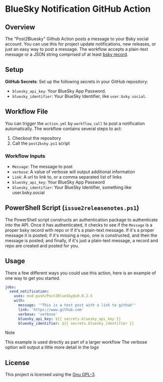 # BlueSky Notification GitHub Action

## Overview

The "Post2Bluesky" Github Action posts a message to your Bsky social account. You can use this for project update notifications, new releases, or just an easy way to post a message. The workflow accepts a plain-text message or a JSON string comprised of at least [bsky record](https://atproto.com/blog/create-post#post-record-structure).

## Setup

**GitHub Secrets**: Set up the following secrets in your GitHub repository:

- `bluesky_api_key`: Your BlueSky App Password.
- `bluesky_identifier`: Your BlueSky Identifier, like `user.bsky.social`.

## Workflow File

You can trigger the `action.yml` by `workflow_call` to post a notification automatically. The workflow contains several steps to act:

1. Checkout the repository
2. Call the `post2bsky.ps1` script

### Workflow Inputs

- `Message`: The message to post
- `verbose`: A value of verbose will output additional information
- `Link`: A url to link to, or a comma separated list of links
- `bluesky_api_key`: Your BlueSky App Password
- `bluesky_identifier`: Your BlueSky Identifier, something like user.bsky.social

## PowerShell Script (`issue2releasenotes.ps1`)

The PowerShell script constructs an authentication package to authenticate into the API. Once it has authenticated, it checks to see if the `Message` is a proper bsky record with repo or if it's a plain-text message. If it's a proper message it is posted; if it's missing a repo, one is constructed, and then the message is posted; and finally, if it's just a plain-text message, a record and repo are created and posted for you.

## Usage

There a few different ways you could use this action, here is an example of one way to get you started.

```yaml
jobs:
  send_notification:
    uses: mod-posh/Post2BlueSky@v0.0.2.5
    with:
      message: '"This is a test post with a link to github"'
      link: 'https://www.github.com'
      verbose: 'verbose'
      bluesky_api_key: ${{ secrets.bluesky_api_key }}
      bluesky_identifier: ${{ secrets.bluesky_identifier }}
```

> [!Note]
> This example is used directly as part of a larger workflow
> The verbose option will output a little more detail in the logs

## License

This project is licensed using the [Gnu GPL-3](LICENSE).
